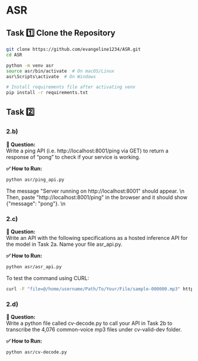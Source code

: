 # ASR

## Task 1️⃣ Clone the Repository
```sh
git clone https://github.com/evangeline1234/ASR.git
cd ASR

python -m venv asr
source asr/bin/activate  # On macOS/Linux
asr\Scripts\activate  # On Windows

# Install requirements file after activating venv
pip install -r requirements.txt
```

## Task 2️⃣ 
### 2.b)
**📌 Question:**  
Write a ping API (i.e. http://localhost:8001/ping via GET) to return a response of “pong” to check if your service is working.

**✅ How to Run:**
```sh
python asr/ping_api.py
```
The message "Server running on http://localhost:8001" should appear. \n
Then, paste "http://localhost:8001/ping" in the browser and it should show {"message": "pong"}. \n

### 2.c) 
**📌 Question:**  
Write an API with the following specifications as a hosted inference API for the model in Task 2a. Name your file asr_api.py.

**✅ How to Run:**
```sh
python asr/asr_api.py
```
To test the command using CURL:
```sh
curl -F "file=@/home/username/Path/To/Your/File/sample-000000.mp3" http://localhost:8001/asr
```

### 2.d) 
**📌 Question:**  
Write a python file called cv-decode.py to call your API in Task 2b to transcribe the 4,076 common-voice mp3 files under cv-valid-dev folder.

**✅ How to Run:**
```sh
python asr/cv-decode.py
```


